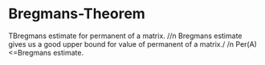 # Bregmans-Theorem
TBregmans estimate for permanent of a matrix. //n
Bregmans estimate gives us a good upper bound for value of permanent of a matrix./ /n
Per(A)<=Bregmans estimate.
